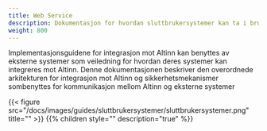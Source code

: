 ```yaml
---
title: Web Service
description: Dokumentasjon for hvordan sluttbrukersystemer kan ta i bruk Altinn.
weight: 800
---
```


Implementasjonsguidene for integrasjon mot Altinn kan benyttes av eksterne systemer som veiledning for hvordan deres systemer kan integreres mot Altinn. Denne dokumentasjonen beskriver den overordnede arkitekturen for integrasjon mot Altinn og sikkerhetsmekanismer sombenyttes for kommunikasjon mellom Altinn og eksterne systemer

{{< figure src="/docs/images/guides/sluttbrukersystemer/sluttbrukersystemer.png" title="" >}}
{{% children style="" description="true" %}}